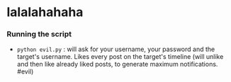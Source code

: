 # lalalahahaha

### Running the script

* `python evil.py` : will ask for your username, your password and the target's username. Likes every post on the target's timeline (will unlike and then like already liked posts, to generate maximum notifications. #evil)

